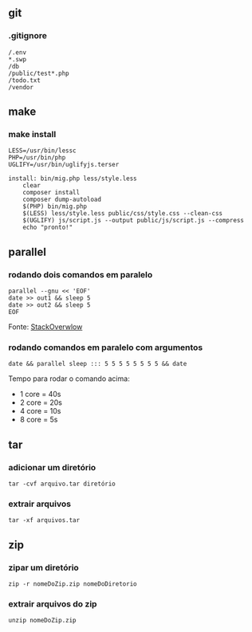 ## git

### .gitignore

```
/.env
*.swp
/db
/public/test*.php
/todo.txt
/vendor
```

## make

### make install

```
LESS=/usr/bin/lessc
PHP=/usr/bin/php
UGLIFY=/usr/bin/uglifyjs.terser

install: bin/mig.php less/style.less
	clear
	composer install
	composer dump-autoload
	$(PHP) bin/mig.php
	$(LESS) less/style.less public/css/style.css --clean-css
	$(UGLIFY) js/script.js --output public/js/script.js --compress
	echo "pronto!"
```

## parallel

### rodando dois comandos em paralelo

```
parallel --gnu << 'EOF'
date >> out1 && sleep 5
date >> out2 && sleep 5
EOF
```

Fonte: [StackOverwlow](https://stackoverflow.com/a/33765906)

### rodando comandos em paralelo com argumentos

```
date && parallel sleep ::: 5 5 5 5 5 5 5 5 && date
```

Tempo para rodar o comando acima:

- 1 core = 40s
- 2 core = 20s
- 4 core = 10s
- 8 core = 5s

## tar

### adicionar um diretório

```
tar -cvf arquivo.tar diretório
```

### extrair arquivos

```
tar -xf arquivos.tar
```

## zip

### zipar um diretório

```
zip -r nomeDoZip.zip nomeDoDiretorio
```

### extrair arquivos do zip

```
unzip nomeDoZip.zip
```
